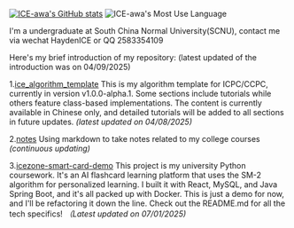 [![ICE-awa's GitHub stats](https://github-readme-stats.vercel.app/api?username=ICE-awa&locale=cn)](https://github.com/anuraghazra/github-readme-stats)
![ICE-awa's Most Use Language](https://github-readme-stats.vercel.app/api/top-langs/?username=ICE-awa&layout=compact&langs_count=8)

I'm a undergraduate at South China Normal University(SCNU), contact me via wechat HaydenICE or QQ 2583354109

Here's my brief introduction of my repository: (latest updated of the introduction was on 04/09/2025)

1.[ice_algorithm_template](https://github.com/ICE-awa/ice_algorithm_template) This is my algorithm template for ICPC/CCPC, currently in version v1.0.0-alpha.1. Some sections include tutorials while others feature class-based implementations. The content is currently available in Chinese only, and detailed tutorials will be added to all sections in future updates. *(latest updated on 04/08/2025)*

2.[notes](https://github.com/ICE-awa/notes) Using markdown to take notes related to my college courses *(continuous updating)*

3.[icezone-smart-card-demo](https://github.com/ICE-awa/icezone-smart-card-demo) This project is my university Python coursework. It's an AI flashcard learning platform that uses the SM-2 algorithm for personalized learning. I built it with React, MySQL, and Java Spring Boot, and it's all packed up with Docker. This is just a demo for now, and I'll be refactoring it down the line. Check out the README.md for all the tech specifics! *（Latest updated on 07/01/2025)*
